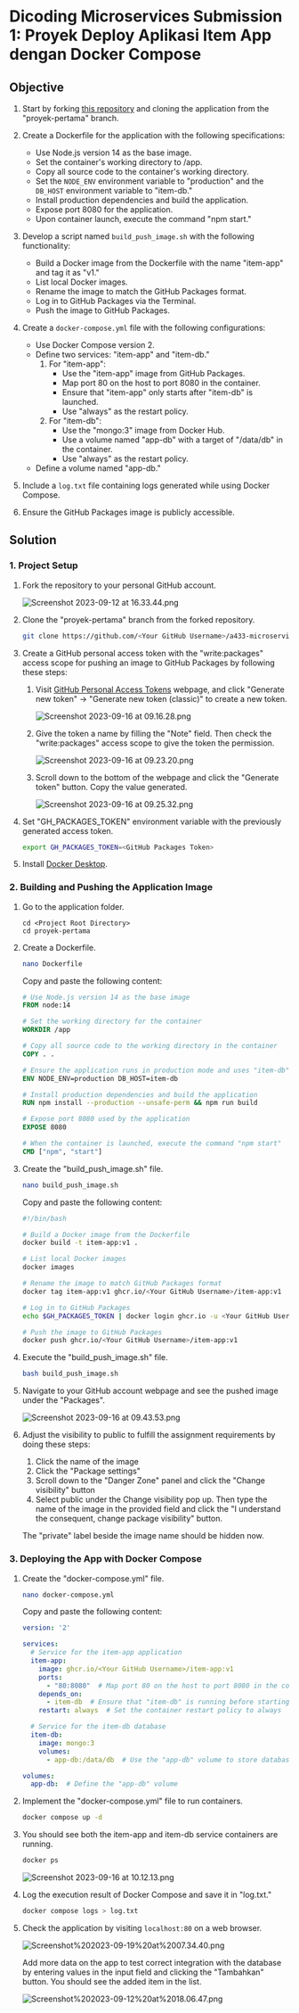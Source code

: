 # Dicoding Microservices Submission 1: Proyek Deploy Aplikasi Item App dengan Docker Compose

## Objective

1. Start by forking [this repository](https://github.com/dicodingacademy/a433-microservices/tree/proyek-pertama) and cloning the application from the "proyek-pertama" branch.

2. Create a Dockerfile for the application with the following specifications:
   - Use Node.js version 14 as the base image.
   - Set the container's working directory to /app.
   - Copy all source code to the container's working directory.
   - Set the `NODE_ENV` environment variable to "production" and the `DB_HOST` environment variable to "item-db."
   - Install production dependencies and build the application.
   - Expose port 8080 for the application.
   - Upon container launch, execute the command "npm start."

4. Develop a script named `build_push_image.sh` with the following functionality:
   - Build a Docker image from the Dockerfile with the name "item-app" and tag it as "v1."
   - List local Docker images.
   - Rename the image to match the GitHub Packages format.
   - Log in to GitHub Packages via the Terminal.
   - Push the image to GitHub Packages.

5. Create a `docker-compose.yml` file with the following configurations:
   - Use Docker Compose version 2.
   - Define two services: "item-app" and "item-db."
     1. For "item-app":
         - Use the "item-app" image from GitHub Packages.
         - Map port 80 on the host to port 8080 in the container.
         - Ensure that "item-app" only starts after "item-db" is launched.
         - Use "always" as the restart policy.
     2. For "item-db":
         - Use the "mongo:3" image from Docker Hub.
         - Use a volume named "app-db" with a target of "/data/db" in the container.
         - Use "always" as the restart policy.
   - Define a volume named "app-db."

6. Include a `log.txt` file containing logs generated while using Docker Compose.

7. Ensure the GitHub Packages image is publicly accessible.

## Solution

### 1. Project Setup

1. Fork the repository to your personal GitHub account.

    ![Screenshot 2023-09-12 at 16.33.44.png](_resources/Screenshot%202023-09-12%20at%2016.33.44.png)

2. Clone the "proyek-pertama" branch from the forked repository.

   ```bash
   git clone https://github.com/<Your GitHub Username>/a433-microservices.git -b proyek-pertama proyek-pertama
   ```

3. Create a GitHub personal access token with the "write:packages" access scope for pushing an image to GitHub Packages by following these steps:

   1. Visit [GitHub Personal Access Tokens](https://github.com/settings/tokens) webpage, and click "Generate new token" -> "Generate new token (classic)" to create a new token.

      ![Screenshot 2023-09-16 at 09.16.28.png](_resources/Screenshot%202023-09-16%20at%2009.16.28.png)

   2. Give the token a name by filling the "Note" field. Then check the "write:packages" access scope to give the token the permission.

      ![Screenshot 2023-09-16 at 09.23.20.png](_resources/Screenshot%202023-09-16%20at%2009.23.20.png)

   3. Scroll down to the bottom of the webpage and click the "Generate token" button. Copy the value generated.

      ![Screenshot 2023-09-16 at 09.25.32.png](_resources/Screenshot%202023-09-16%20at%2009.25.32.png)

4. Set "GH_PACKAGES_TOKEN" environment variable with the previously generated access token. 
   ```bash
   export GH_PACKAGES_TOKEN=<GitHub Packages Token>
   ```
5. Install [Docker Desktop](https://www.docker.com/products/docker-desktop/).

### 2. Building and Pushing the Application Image

1. Go to the application folder.
   ```
   cd <Project Root Directory>
   cd proyek-pertama
   ```
2. Create a Dockerfile.

   ```bash
   nano Dockerfile
   ```

   Copy and paste the following content:

   ```Dockerfile
   # Use Node.js version 14 as the base image
   FROM node:14

   # Set the working directory for the container
   WORKDIR /app

   # Copy all source code to the working directory in the container
   COPY . .

   # Ensure the application runs in production mode and uses "item-db" as the database host
   ENV NODE_ENV=production DB_HOST=item-db

   # Install production dependencies and build the application
   RUN npm install --production --unsafe-perm && npm run build

   # Expose port 8080 used by the application
   EXPOSE 8080

   # When the container is launched, execute the command "npm start"
   CMD ["npm", "start"]
   ```

3. Create the "build_push_image.sh" file.

   ```bash
   nano build_push_image.sh
   ```

   Copy and paste the following content:

   ```bash
   #!/bin/bash

   # Build a Docker image from the Dockerfile
   docker build -t item-app:v1 .

   # List local Docker images
   docker images

   # Rename the image to match GitHub Packages format
   docker tag item-app:v1 ghcr.io/<Your GitHub Username>/item-app:v1

   # Log in to GitHub Packages
   echo $GH_PACKAGES_TOKEN | docker login ghcr.io -u <Your GitHub Username> --password-stdin

   # Push the image to GitHub Packages
   docker push ghcr.io/<Your GitHub Username>/item-app:v1
   ```

4. Execute the "build_push_image.sh" file.

   ```bash
   bash build_push_image.sh
   ```

5. Navigate to your GitHub account webpage and see the pushed image under the "Packages". 

   ![Screenshot 2023-09-16 at 09.43.53.png](_resources/Screenshot%202023-09-16%20at%2009.43.53.png)

6. Adjust the visibility to public to fulfill the assignment requirements by doing these steps:
   1. Click the name of the image
   2. Click the "Package settings"
   3. Scroll down to the "Danger Zone" panel and click the "Change visibility" button 
   4. Select public under the Change visibility pop up. Then type the name of the image in the provided field and click the "I understand the consequent, change package visibility" button.

   The "private" label beside the image name should be hidden now.

### 3. Deploying the App with Docker Compose

1. Create the "docker-compose.yml" file.

   ```bash
   nano docker-compose.yml
   ```

   Copy and paste the following content:

   ```yaml
   version: '2'

   services:
     # Service for the item-app application
     item-app:
       image: ghcr.io/<Your GitHub Username>/item-app:v1
       ports:
         - "80:8080"  # Map port 80 on the host to port 8080 in the container
       depends_on:
         - item-db  # Ensure that "item-db" is running before starting "item-app"
       restart: always  # Set the container restart policy to always

     # Service for the item-db database
     item-db:
       image: mongo:3
       volumes:
         - app-db:/data/db  # Use the "app-db" volume to store database data

   volumes:
     app-db:  # Define the "app-db" volume
   ```

2. Implement the "docker-compose.yml" file to run containers.

   ```bash
   docker compose up -d
   ```

3. You should see both the item-app and item-db service containers are running.

   ```bash
   docker ps
   ```

   ![Screenshot 2023-09-16 at 10.12.13.png](_resources/Screenshot%202023-09-16%20at%2010.12.13.png)

4. Log the execution result of Docker Compose and save it in "log.txt."

   ```bash
   docker compose logs > log.txt
   ```

5. Check the application by visiting `localhost:80` on a web browser.

    ![Screenshot%202023-09-19%20at%2007.34.40.png](_resources/Screenshot%202023-09-19%20at%2007.34.40.png)

   Add more data on the app to test correct integration with the database by entering values in the input field and clicking the "Tambahkan" button. You should see the added item in the list.

    ![Screenshot%202023-09-12%20at%2018.06.47.png](_resources/Screenshot%202023-09-12%20at%2018.06.47.png)